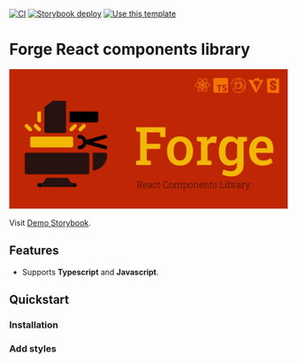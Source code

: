[![CI](https://github.com/morewings/react-library-template/actions/workflows/merge-jobs.yml/badge.svg)](https://github.com/morewings/react-library-template/actions/workflows/merge-jobs.yml)
[![Storybook deploy](https://github.com/morewings/react-library-template/actions/workflows/pages.yml/badge.svg)](https://github.com/morewings/react-library-template/actions/workflows/pages.yml)
[![Use this template](https://img.shields.io/badge/use%20this-template-blue?logo=githu)](https://github.com/morewings/react-library-template/generate)

# Forge React components library


[![NPM library Create React App template logo](./design/logo.png)](#)

Visit [Demo Storybook](https://morewings.github.io/react-library-template/).

## Features

- Supports **Typescript** and **Javascript**.

## Quickstart

### Installation

### Add styles


